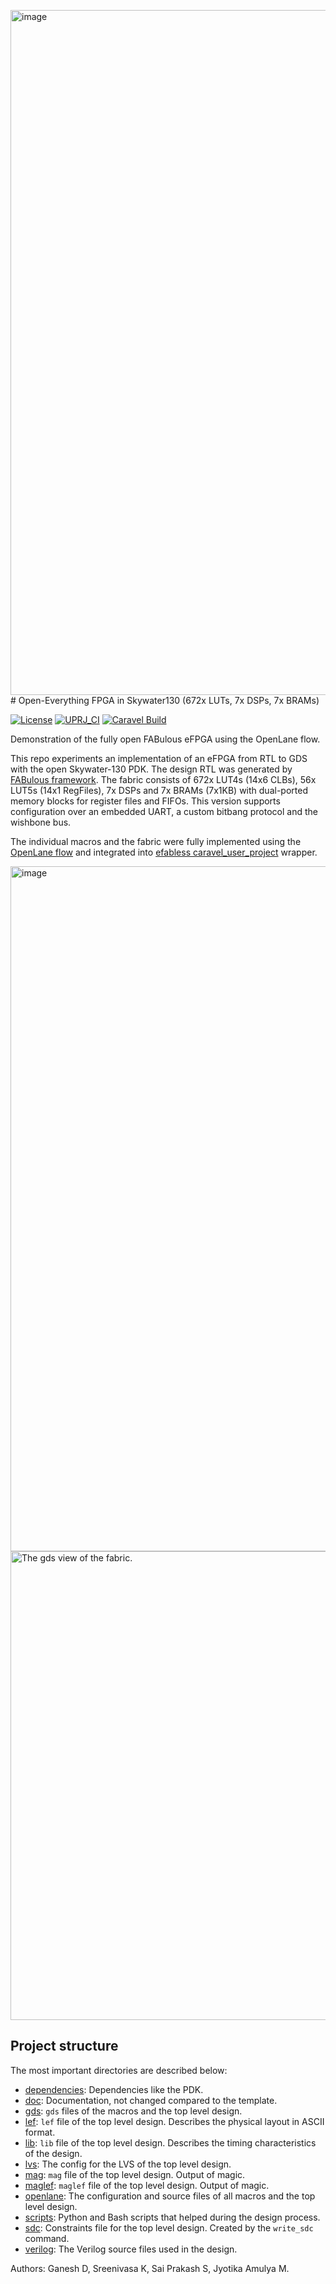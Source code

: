 <img width="911" height="1096" alt="image" src="https://github.com/user-attachments/assets/6c9ff931-17c7-4d40-b5ae-c7bc40b3f838" /># Open-Everything FPGA in Skywater130 (672x LUTs, 7x DSPs, 7x BRAMs)

[![License](https://img.shields.io/badge/License-Apache%202.0-blue.svg)](https://opensource.org/licenses/Apache-2.0) [![UPRJ_CI](https://github.com/efabless/caravel_project_example/actions/workflows/user_project_ci.yml/badge.svg)](https://github.com/efabless/caravel_project_example/actions/workflows/user_project_ci.yml) [![Caravel Build](https://github.com/efabless/caravel_project_example/actions/workflows/caravel_build.yml/badge.svg)](https://github.com/efabless/caravel_project_example/actions/workflows/caravel_build.yml)

Demonstration of the fully open FABulous eFPGA using the OpenLane flow.

This repo experiments an implementation of an eFPGA from RTL to GDS with the open Skywater-130 PDK. The design RTL was generated by [FABulous framework](https://github.com/FPGA-Research-Manchester/FABulous). The fabric consists of 672x LUT4s (14x6 CLBs), 56x LUT5s (14x1 RegFiles), 7x DSPs and 7x BRAMs (7x1KB) with dual-ported memory blocks for register files and FIFOs. This version supports configuration over an embedded UART, a custom bitbang protocol and the wishbone bus.

The individual macros and the fabric were fully implemented using the [OpenLane flow](https://github.com/The-OpenROAD-Project/OpenLane.git) and integrated into [efabless caravel_user_project](https://github.com/efabless/caravel_user_project.git) wrapper.

<img width="911" height="1096" alt="image" src="https://github.com/user-attachments/assets/43aa3a02-f310-4416-9d5d-1ad35b9cc4e3" />

<img src="/docs/img/Fabric.png" alt="The gds view of the fabric." width="650" height="750"/>

## Project structure

The most important directories are described below:

* [dependencies](dependencies): Dependencies like the PDK.
* [doc](docs): Documentation, not changed compared to the template.
* [gds](gds): `gds` files of the macros and the top level design. 
* [lef](lef): `lef` file of the top level design.  Describes the physical layout
  in ASCII format.
* [lib](lib): `lib` file of the top level design. Describes the timing
characteristics of the design.
* [lvs](lvs): The config for the LVS of the top level design.
* [mag](mag): `mag` file of the top level design. Output of magic.
* [maglef](maglef): `maglef` file of the top level design. Output of magic.
* [openlane](openlane): The configuration and source files of all macros and the
  top level design.
* [scripts](scripts): Python and Bash scripts that helped during the design
process.
* [sdc](sdc): Constraints file for the top level design. Created by the
`write_sdc` command.
* [verilog](verilog): The Verilog source files used in the design.

Authors: Ganesh D, Sreenivasa K, Sai Prakash S, Jyotika Amulya M. 
